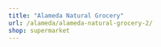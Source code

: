 ```yaml
---
title: "Alameda Natural Grocery"
url: /alameda/alameda-natural-grocery-2/
shop: supermarket
---
```

